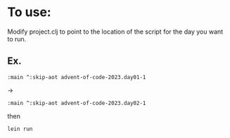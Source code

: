 # To use:

Modify project.clj to point to the location of the script for the day you want to run.

## Ex.
```
:main ^:skip-aot advent-of-code-2023.day01-1
```
->
```
:main ^:skip-aot advent-of-code-2023.day02-1
```

then

```
lein run
```
